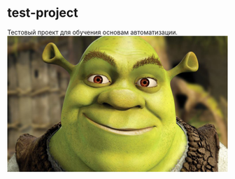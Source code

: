 # test-project

Тестовый проект для обучения основам автоматизации.
 <img src="src/asserts/images/shrek.jpeg" alt="it's me">